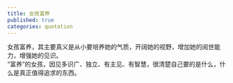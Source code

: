```yaml
---
title: 女孩富养
published: true
categories: quotation
---
```


女孩富养，其主要真义是从小要培养她的气质，开阔她的视野，增加她的阅世能力，增强她的见识。  
“富养”的女孩，因见多识广、独立、有主见、有智慧，很清楚自己要的是什么，什么是真正值得追求的东西。
